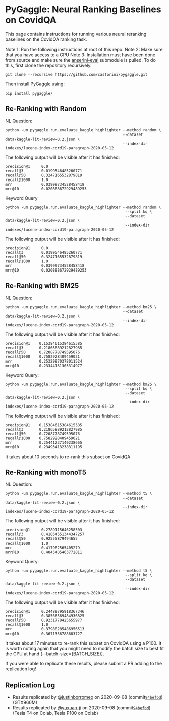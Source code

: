 # PyGaggle: Neural Ranking Baselines on CovidQA

This page contains instructions for running various neural reranking baselines on the CovidQA ranking task. 

Note 1: Run the following instructions at root of this repo.
Note 2: Make sure that you have access to a GPU
Note 3: Installation must have been done from source and make sure the [anserini-eval](https://github.com/castorini/anserini-eval) submodule is pulled. 
To do this, first clone the repository recursively.

```
git clone --recursive https://github.com/castorini/pygaggle.git
```

Then install PyGaggle using:

```
pip install pygaggle/
```

## Re-Ranking with Random

NL Question:

```
python -um pygaggle.run.evaluate_kaggle_highlighter --method random \
                                                    --dataset data/kaggle-lit-review-0.2.json \
                                                    --index-dir indexes/lucene-index-cord19-paragraph-2020-05-12
```

The following output will be visible after it has finished:

```
precision@1     0.0
recall@3        0.0199546485260771
recall@50       0.3247165532879819
recall@1000     1.0
mrr             0.03999734528458418
mrr@10          0.020888672929489253
```

Keyword Query

```
python -um pygaggle.run.evaluate_kaggle_highlighter --method random \
                                                     --split kq \
                                                     --dataset data/kaggle-lit-review-0.2.json \
                                                     --index-dir indexes/lucene-index-cord19-paragraph-2020-05-12
```

The following output will be visible after it has finished:

```
precision@1     0.0
recall@3        0.0199546485260771
recall@50       0.3247165532879819
recall@1000     1.0
mrr             0.03999734528458418
mrr@10          0.020888672929489253
```

## Re-Ranking with BM25

NL Question:

```
python -um pygaggle.run.evaluate_kaggle_highlighter --method bm25 \
                                                    --dataset data/kaggle-lit-review-0.2.json \
                                                    --index-dir indexes/lucene-index-cord19-paragraph-2020-05-12
```

The following output will be visible after it has finished:

```
precision@1    0.15384615384615385
recall@3       0.21865889212827985
recall@50      0.7208778749595076
recall@1000    0.7582928409459021
mrr            0.25329970378011524
mrr@10         0.23344131303314977

```

Keyword Query:

```
python -um pygaggle.run.evaluate_kaggle_highlighter --method bm25 \
                                                     --split kq \
                                                     --dataset data/kaggle-lit-review-0.2.json \
                                                     --index-dir indexes/lucene-index-cord19-paragraph-2020-05-12
```

The following output will be visible after it has finished:

```
precision@1    0.15384615384615385
recall@3       0.21865889212827985
recall@50      0.7208778749595076
recall@1000    0.7582928409459021
mrr            0.25441237140238665
mrr@10         0.23493413238311195
```

It takes about 10 seconds to re-rank this subset on CovidQA

## Re-Ranking with monoT5

NL Question:

```
python -um pygaggle.run.evaluate_kaggle_highlighter --method t5 \
                                                    --dataset data/kaggle-lit-review-0.2.json \
                                                    --index-dir indexes/lucene-index-cord19-paragraph-2020-05-12
```

The following output will be visible after it has finished:

```
precision@1     0.2789115646258503
recall@3        0.41854551344347257
recall@50       0.92555879494655
recall@1000     1.0
mrr             0.417982565405279
mrr@10          0.4045405463772811
```

Keyword Query:

```
python -um pygaggle.run.evaluate_kaggle_highlighter --method t5 \
                                                     --split kq \
                                                     --dataset data/kaggle-lit-review-0.2.json \
                                                     --index-dir indexes/lucene-index-cord19-paragraph-2020-05-12
```

The following output will be visible after it has finished:

```
precision@1     0.24489795918367346
recall@3        0.38566569484936825
recall@50       0.9231778425655977
recall@1000     1.0
mrr             0.37988285486956513
mrr@10          0.3671336788683727
```

It takes about 17 minutes to re-rank this subset on CovidQA using a P100.  It is worth noting again that you might need to modify the batch size to best fit the GPU at hand (--batch-size={BATCH_SIZE}).

If you were able to replicate these results, please submit a PR adding to the replication log!


## Replication Log

+ Results replicated by [@justinborromeo](https://github.com/justinborromeo) on 2020-09-08 (commit[`94befbd`](https://github.com/castorini/pygaggle/commit/94befbd58b19c3e46d930e67797102bf174efd01)) (GTX960M)
+ Results replicated by [@yuxuan-ji](https://github.com/yuxuan-ji) on 2020-09-08 (commit[`94befbd`](https://github.com/castorini/pygaggle/commit/94befbd58b19c3e46d930e67797102bf174efd01)) (Tesla T4 on Colab, Tesla P100 on Colab)

